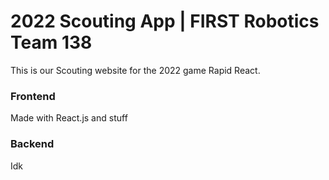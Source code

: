 # 2022 Scouting App | FIRST Robotics Team 138

This is our Scouting website for the 2022 game Rapid React.

### Frontend
Made with React.js and stuff

### Backend
Idk